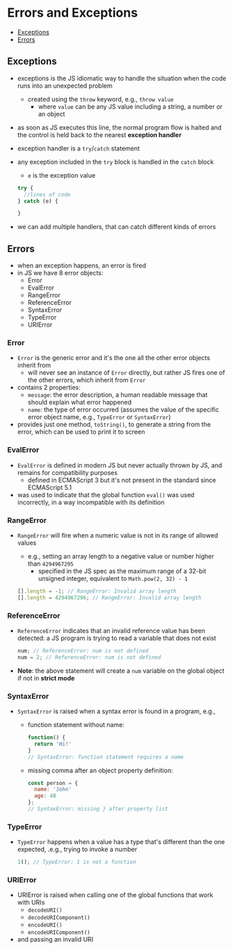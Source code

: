 # Errors and Exceptions

- [Exceptions](#exceptions)
- [Errors](#errors)


## Exceptions

- exceptions is the JS idiomatic way to handle the situation when the code runs into an unexpected problem
  - created using the `throw` keyword, e.g., `throw value`
    - where `value` can be any JS value including a string, a number or an object
- as soon as JS executes this line, the normal program flow is halted and the control is held back to the nearest **exception handler**
- exception handler is a `try`/`catch` statement
- any exception included in the `try` block is handled in the `catch` block
  - `e` is the exception value

  ```js
  try {
    //lines of code
  } catch (e) {

  }
  ```

- we can add multiple handlers, that can catch different kinds of errors


## Errors

- when an exception happens, an error is fired
- in JS we have 8 error objects:
  - Error
  - EvalError
  - RangeError
  - ReferenceError
  - SyntaxError
  - TypeError
  - URIError

### Error

- `Error` is the generic error and it's the one all the other error objects inherit from
  - will never see an instance of `Error` directly, but rather JS fires one of the other errors, which inherit from `Error`
- contains 2 properties:
  - `message`: the error description, a human readable message that should explain what error happened
  - `name`: the type of error occurred (assumes the value of the specific error object name, e.g., `TypeError` or `SyntaxError`)
- provides just one method, `toString()`, to generate a string from the error, which can be used to print it to screen

### EvalError

- `EvalError` is defined in modern JS but never actually thrown by JS, and remains for compatibility purposes
  - defined in ECMAScript 3 but it's not present in the standard since ECMAScript 5.1
- was used to indicate that the global function `eval()` was used incorrectly, in a way incompatible with its definition

### RangeError

- `RangeError` will fire when a numeric value is not in its range of allowed values
  - e.g., setting an array length to a negative value or number higher than `4294967295`
    - specified in the JS spec as the maximum range of a 32-bit unsigned integer, equivalent to `Math.pow(2, 32) - 1`

  ```js
  [].length = -1; // RangeError: Invalid array length
  [].length = 4294967296; // RangeError: Invalid array length
  ```

### ReferenceError

- `ReferenceError` indicates that an invalid reference value has been detected: a JS program is trying to read a variable that does not exist

  ```js
  num; // ReferenceError: num is not defined
  num = 2; // ReferenceError: num is not defined
  ```

- **Note**: the above statement will create a `num` variable on the global object if not in **strict mode**

### SyntaxError

- `SyntaxError` is raised when a syntax error is found in a program, e.g.,
  - function statement without name:

    ```js
    function() {
      return 'Hi!'
    }
    // SyntaxError: function statement requires a name
    ```

  - missing comma after an object property definition:

    ```js
    const person = {
      name: 'John'
      age: 48
    };
    // SyntaxError: missing } after property list
    ```

### TypeError

- `TypeError` happens when a value has a type that's different than the one expected, .e.g., trying to invoke a number

  ```js
  1(); // TypeError: 1 is not a function
  ```

### URIError

- URIError is raised when calling one of the global functions that work with URIs
  - `decodeURI()`
  - `decodeURIComponent()`
  - `encodeURI()`
  - `encodeURIComponent()`
- and passing an invalid URI
